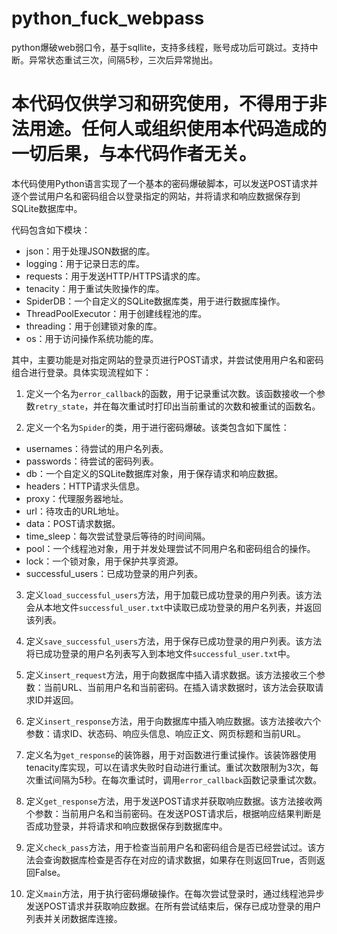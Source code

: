 # python_fuck_webpass
python爆破web弱口令，基于sqllite，支持多线程，账号成功后可跳过。支持中断。异常状态重试三次，间隔5秒，三次后异常抛出。
# 本代码仅供学习和研究使用，不得用于非法用途。任何人或组织使用本代码造成的一切后果，与本代码作者无关。
本代码使用Python语言实现了一个基本的密码爆破脚本，可以发送POST请求并逐个尝试用户名和密码组合以登录指定的网站，并将请求和响应数据保存到SQLite数据库中。

代码包含如下模块：

- json：用于处理JSON数据的库。
- logging：用于记录日志的库。
- requests：用于发送HTTP/HTTPS请求的库。
- tenacity：用于重试失败操作的库。
- SpiderDB：一个自定义的SQLite数据库类，用于进行数据库操作。
- ThreadPoolExecutor：用于创建线程池的库。
- threading：用于创建锁对象的库。
- os：用于访问操作系统功能的库。

其中，主要功能是对指定网站的登录页进行POST请求，并尝试使用用户名和密码组合进行登录。具体实现流程如下：

1. 定义一个名为`error_callback`的函数，用于记录重试次数。该函数接收一个参数`retry_state`，并在每次重试时打印出当前重试的次数和被重试的函数名。

2. 定义一个名为`Spider`的类，用于进行密码爆破。该类包含如下属性：

- usernames：待尝试的用户名列表。
- passwords：待尝试的密码列表。
- db：一个自定义的SQLite数据库对象，用于保存请求和响应数据。
- headers：HTTP请求头信息。
- proxy：代理服务器地址。
- url：待攻击的URL地址。
- data：POST请求数据。
- time_sleep：每次尝试登录后等待的时间间隔。
- pool：一个线程池对象，用于并发处理尝试不同用户名和密码组合的操作。
- lock：一个锁对象，用于保护共享资源。
- successful_users：已成功登录的用户列表。

3. 定义`load_successful_users`方法，用于加载已成功登录的用户列表。该方法会从本地文件`successful_user.txt`中读取已成功登录的用户名列表，并返回该列表。

4. 定义`save_successful_users`方法，用于保存已成功登录的用户列表。该方法将已成功登录的用户名列表写入到本地文件`successful_user.txt`中。

5. 定义`insert_request`方法，用于向数据库中插入请求数据。该方法接收三个参数：当前URL、当前用户名和当前密码。在插入请求数据时，该方法会获取请求ID并返回。

6. 定义`insert_response`方法，用于向数据库中插入响应数据。该方法接收六个参数：请求ID、状态码、响应头信息、响应正文、网页标题和当前URL。

7. 定义名为`get_response`的装饰器，用于对函数进行重试操作。该装饰器使用tenacity库实现，可以在请求失败时自动进行重试。重试次数限制为3次，每次重试间隔为5秒。在每次重试时，调用`error_callback`函数记录重试次数。

8. 定义`get_response`方法，用于发送POST请求并获取响应数据。该方法接收两个参数：当前用户名和当前密码。在发送POST请求后，根据响应结果判断是否成功登录，并将请求和响应数据保存到数据库中。

9. 定义`check_pass`方法，用于检查当前用户名和密码组合是否已经尝试过。该方法会查询数据库检查是否存在对应的请求数据，如果存在则返回True，否则返回False。

10. 定义`main`方法，用于执行密码爆破操作。在每次尝试登录时，通过线程池异步发送POST请求并获取响应数据。在所有尝试结束后，保存已成功登录的用户列表并关闭数据库连接。

